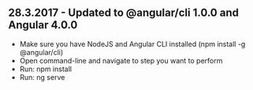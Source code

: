 ## 28.3.2017 - Updated to @angular/cli 1.0.0 and Angular 4.0.0

- Make sure you have NodeJS and Angular CLI installed (npm install -g @angular/cli)
- Open command-line and navigate to step you want to perform
- Run: npm install
- Run: ng serve